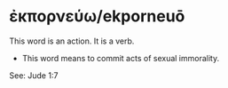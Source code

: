 # ἐκπορνεύω/ekporneuō
This word is an action. It is a verb.

* This word means to commit acts of sexual immorality.

See: Jude 1:7
